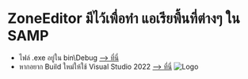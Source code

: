 # ZoneEditor มีไว้เพื่อทำ แอเรียพื้นที่ต่างๆ ใน SAMP
- ไฟล์ .exe อยู่ใน bin\Debug
[--> ที่นี่](https://github.com/etxsstudio/ZoneEditor-SAMP/tree/3a7841ccf41d7c3b1258c84c502fdc0cf480c168/bin/Debug)
- หากอยาก Build ใหม่ให้ใช้ Visual Studio 2022
[--> ที่นี่](https://visualstudio.microsoft.com/vs/)
![Logo](https://cdn-dynmedia-1.microsoft.com/is/image/microsoftcorp/Highlight-Slim-Multi-Canvas-M365-Anthem-Attract-Image-Create:VP5-1920x600)

